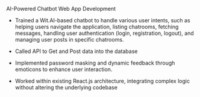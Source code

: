 AI-Powered Chatbot Web App Development

- Trained a Wit.AI-based chatbot to handle various user intents, such as helping users navigate the application, listing chatrooms, fetching messages, handling user authentication (login, registration, logout), and managing user posts in specific chatrooms.

- Called API to Get and Post data into the database

- Implemented password masking and dynamic feedback through emoticons to enhance user interaction.

- Worked within existing React.js architecture, integrating complex logic without altering the underlying codebase
